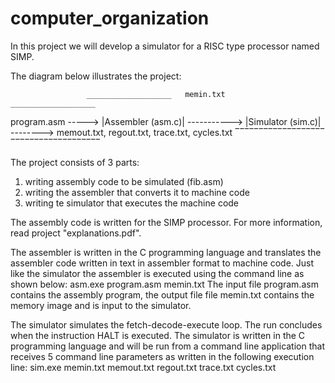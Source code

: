 # computer_organization
In this project we will develop a simulator for a RISC type processor named SIMP.

The diagram below illustrates the project:

                     ___________________   memin.txt      ___________________
program.asm  ----->  |Assembler (asm.c)|  ----------->    |Simulator (sim.c)|  --------> memout.txt, regout.txt, trace.txt, cycles.txt
                     ‾‾‾‾‾‾‾‾‾‾‾‾‾‾‾‾‾‾‾                  ‾‾‾‾‾‾‾‾‾‾‾‾‾‾‾‾‾‾‾

The project consists of 3 parts:
1. writing assembly code to be simulated (fib.asm)
2. writing the assembler that converts it to machine code
3. writing te simulator that executes the machine code

The assembly code is written for the SIMP processor. For more information, read project "explanations.pdf".

The assembler is written in the C programming language and translates the assembler code written in text in assembler format to machine code.
Just like the simulator the assembler is executed using the command line as shown below:
asm.exe program.asm memin.txt
The input file program.asm contains the assembly program, the output file file memin.txt contains the memory image and is input to the simulator.

The simulator simulates the fetch-decode-execute loop. The run concludes when the instruction HALT is executed.
The simulator is written in the C programming language and will be run from a command line application that receives 5 command line parameters as written in the following execution line:
sim.exe memin.txt memout.txt regout.txt trace.txt cycles.txt


